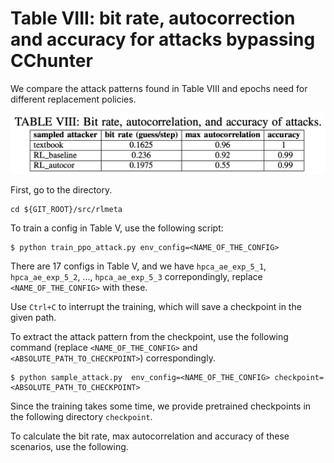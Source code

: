 # Table VIII: bit rate, autocorrection and accuracy for attacks bypassing CChunter

We compare the attack patterns found in Table VIII and epochs need for different replacement policies.


![](../../fig/table8.png)

First, go to the directory.

```
cd ${GIT_ROOT}/src/rlmeta
```

To train a config in Table V, use the following script:

```
$ python train_ppo_attack.py env_config=<NAME_OF_THE_CONFIG>
```

There are 17 configs in Table V, and we have ```hpca_ae_exp_5_1```, ```hpca_ae_exp_5_2```, ..., ```hpca_ae_exp_5_3``` correpondingly, replace ```<NAME_OF_THE_CONFIG>``` with these.

Use ```Ctrl+C``` to interrupt the training, which will save a checkpoint in the given path.

To extract the attack pattern from the checkpoint, use the following command (replace ```<NAME_OF_THE_CONFIG>``` and ```<ABSOLUTE_PATH_TO_CHECKPOINT>```) correspondingly.

```
$ python sample_attack.py  env_config=<NAME_OF_THE_CONFIG> checkpoint=<ABSOLUTE_PATH_TO_CHECKPOINT>
```

Since the training takes some time, we provide pretrained checkpoints in the following directory ```checkpoint```. 

To calculate the bit rate, max autocorrelation and accuracy of these scenarios, use the following.

```
```